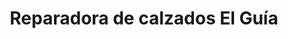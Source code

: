 ---
title: "Reparadora de calzados El Guía"
url: /buin/reparadora-de-calzados-el-guia/
shop: Allgemein
---